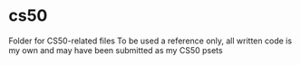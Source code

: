 # cs50
Folder for CS50-related files
To be used a reference only, all written code is my own and may have been submitted as my CS50 psets

